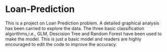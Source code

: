 # Loan-Prediction
This is a project on Loan Prediction problem. A detailed graphical analysis has been carried to explore the data. The three basic classification algorithms,i.e., GLM, Descision Tree and Random Forest have been used to make the model. This is just a basic model and readers are highly encouraged to edit the code to improve the accuracy.

